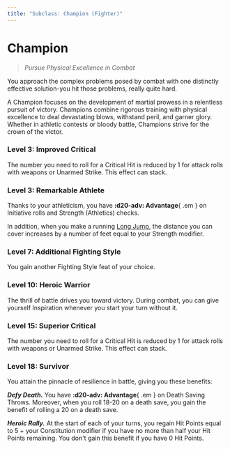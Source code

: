 ```yaml
---
title: "Subclass: Champion (Fighter)"
---
```


<p style="display:none">
Pursue Physical Excellence in Combat
</p>

# Champion

> *Pursue Physical Excellence in Combat*

You approach the complex problems posed by combat with one distinctly effective solution-you hit those problems, really quite hard.

A Champion focuses on the development of martial prowess in a relentless pursuit of victory. Champions combine rigorous training with physical excellence to deal devastating blows, withstand peril, and garner glory. Whether in athletic contests or bloody battle, Champions strive for the crown of the victor.

### Level 3: Improved Critical

The number you need to roll for a Critical Hit is reduced by 1 for attack rolls with weapons or Unarmed Strike. This effect can stack.
 
### Level 3: Remarkable Athlete

Thanks to your athleticism, you have **:d20-adv: Advantage**{ .em } on Initiative rolls and Strength (Athletics) checks.

In addition, when you make a running [Long Jump](../../glossary.md#long-jump), the distance you can cover increases by a number of feet equal to your Strength modifier.

### Level 7: Additional Fighting Style

You gain another Fighting Style feat of your choice.

### Level 10: Heroic Warrior

The thrill of battle drives you toward victory. During combat, you can give yourself Inspiration whenever you start your turn without it.

### Level 15: Superior Critical

The number you need to roll for a Critical Hit is reduced by 1 for attack rolls with weapons or Unarmed Strike. This effect can stack.

### Level 18: Survivor

You attain the pinnacle of resilience in battle, giving you these benefits:

***Defy Death.*** You have **:d20-adv: Advantage**{ .em } on Death Saving Throws. Moreover, when you roll 18-20 on a death save, you gain the benefit of rolling a 20 on a death save.

***Heroic Rally.*** At the start of each of your turns, you regain Hit Points equal to 5 + your Constitution modifier if you have no more than half your Hit Points remaining. You don't gain this benefit if you have 0 Hit Points.
